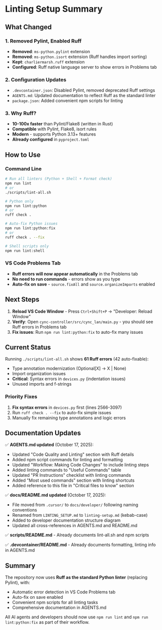 # Linting Setup Summary

## What Changed

### 1. Removed Pylint, Enabled Ruff
- **Removed**: `ms-python.pylint` extension
- **Removed**: `ms-python.isort` extension (Ruff handles import sorting)
- **Kept**: `charliermarsh.ruff` extension
- **Configured**: Ruff native language server to show errors in Problems tab

### 2. Configuration Updates
- `.devcontainer.json`: Disabled Pylint, removed deprecated Ruff settings
- `AGENTS.md`: Updated documentation to reflect Ruff as the standard linter
- `package.json`: Added convenient npm scripts for linting

### 3. Why Ruff?
- **10-100x faster** than Pylint/Flake8 (written in Rust)
- **Compatible** with Pylint, Flake8, isort rules
- **Modern** - supports Python 3.13+ features
- **Already configured** in `pyproject.toml`

## How to Use

### Command Line
```bash
# Run all linters (Python + Shell + Format check)
npm run lint
# or
./scripts/lint-all.sh

# Python only
npm run lint:python
# or
ruff check .

# Auto-fix Python issues
npm run lint:python:fix
# or
ruff check . --fix

# Shell scripts only
npm run lint:shell
```

### VS Code Problems Tab
- **Ruff errors will now appear automatically** in the Problems tab
- **No need to run commands** - errors show as you type
- **Auto-fix on save** - `source.fixAll` and `source.organizeImports` enabled

## Next Steps

1. **Reload VS Code Window** - Press `Ctrl+Shift+P` → "Developer: Reload Window"
2. **Verify**: Open `cync-controller/src/cync_lan/main.py` - you should see Ruff errors in Problems tab
3. **Fix issues**: Run `npm run lint:python:fix` to auto-fix many issues

## Current Status

Running `./scripts/lint-all.sh` shows **61 Ruff errors** (42 auto-fixable):
- Type annotation modernization (Optional[X] → X | None)
- Import organization issues
- **Critical**: Syntax errors in `devices.py` (indentation issues)
- Unused imports and f-strings

### Priority Fixes
1. **Fix syntax errors** in `devices.py` first (lines 2566-3097)
2. Run `ruff check . --fix` to auto-fix simple issues
3. Manually fix remaining type annotations and logic errors

## Documentation Updates

✅ **AGENTS.md updated** (October 17, 2025):
- Updated "Code Quality and Linting" section with Ruff details
- Added npm script commands for linting and formatting
- Updated "Workflow: Making Code Changes" to include linting steps
- Added linting commands to "Useful Commands" table
- Updated "PR Instructions" checklist with linting commands
- Added "Most used commands" section with linting shortcuts
- Added reference to this file in "Critical files to know" section

✅ **docs/README.md updated** (October 17, 2025):
- File moved from `.cursor/` to `docs/developer/` following naming conventions
- Renamed from `LINTING_SETUP.md` to `linting-setup.md` (kebab-case)
- Added to developer documentation structure diagram
- Updated all cross-references in AGENTS.md and README.md

✅ **scripts/README.md** - Already documents lint-all.sh and npm scripts

✅ **.devcontainer/README.md** - Already documents formatting, linting info in AGENTS.md

## Summary

The repository now uses **Ruff as the standard Python linter** (replacing Pylint), with:
- Automatic error detection in VS Code Problems tab
- Auto-fix on save enabled
- Convenient npm scripts for all linting tasks
- Comprehensive documentation in AGENTS.md

All AI agents and developers should now use `npm run lint` and `npm run lint:python:fix` as part of their workflow.

